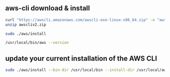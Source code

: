 ## aws-cli download & install

```bash
curl "https://awscli.amazonaws.com/awscli-exe-linux-x86_64.zip" -o "awscliv2.zip"
unzip awscliv2.zip

sudo ./aws/install
```

```bash
/usr/local/bin/aws --version
```


## update your current installation of the AWS CLI
```bash
sudo ./aws/install --bin-dir /usr/local/bin --install-dir /usr/local/aws-cli --update
```